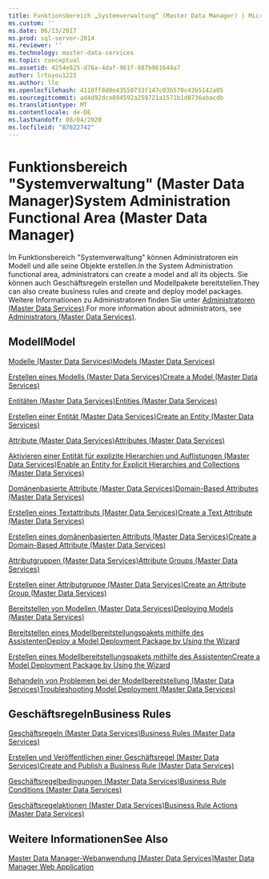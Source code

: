 ```yaml
---
title: Funktionsbereich „Systemverwaltung“ (Master Data Manager) | Microsoft-Dokumentation
ms.custom: ''
ms.date: 06/13/2017
ms.prod: sql-server-2014
ms.reviewer: ''
ms.technology: master-data-services
ms.topic: conceptual
ms.assetid: 4254e825-d76a-4daf-961f-087b961644a7
author: lrtoyou1223
ms.author: lle
ms.openlocfilehash: 4118ff8d8e43550733f147c03b570c43b5142a05
ms.sourcegitcommit: ad4d92dce894592a259721a1571b1d8736abacdb
ms.translationtype: MT
ms.contentlocale: de-DE
ms.lasthandoff: 08/04/2020
ms.locfileid: "87622742"
---
```

# <a name="system-administration-functional-area-master-data-manager"></a><span data-ttu-id="5eb71-102">Funktionsbereich "Systemverwaltung" (Master Data Manager)</span><span class="sxs-lookup"><span data-stu-id="5eb71-102">System Administration Functional Area (Master Data Manager)</span></span>
  <span data-ttu-id="5eb71-103">Im Funktionsbereich "Systemverwaltung" können Administratoren ein Modell und alle seine Objekte erstellen.</span><span class="sxs-lookup"><span data-stu-id="5eb71-103">In the System Administration functional area, administrators can create a model and all its objects.</span></span> <span data-ttu-id="5eb71-104">Sie können auch Geschäftsregeln erstellen und Modellpakete bereitstellen.</span><span class="sxs-lookup"><span data-stu-id="5eb71-104">They can also create business rules and create and deploy model packages.</span></span> <span data-ttu-id="5eb71-105">Weitere Informationen zu Administratoren finden Sie unter [Administratoren &#40;Master Data Services&#41;](administrators-master-data-services.md).</span><span class="sxs-lookup"><span data-stu-id="5eb71-105">For more information about administrators, see [Administrators &#40;Master Data Services&#41;](administrators-master-data-services.md).</span></span>  
  
## <a name="model"></a><span data-ttu-id="5eb71-106">Modell</span><span class="sxs-lookup"><span data-stu-id="5eb71-106">Model</span></span>  
 [<span data-ttu-id="5eb71-107">Modelle &#40;Master Data Services&#41;</span><span class="sxs-lookup"><span data-stu-id="5eb71-107">Models &#40;Master Data Services&#41;</span></span>](../../2014/master-data-services/models-master-data-services.md)  
  
 [<span data-ttu-id="5eb71-108">Erstellen eines Modells &#40;Master Data Services&#41;</span><span class="sxs-lookup"><span data-stu-id="5eb71-108">Create a Model &#40;Master Data Services&#41;</span></span>](../../2014/master-data-services/create-a-model-master-data-services.md)  
  
 [<span data-ttu-id="5eb71-109">Entitäten &#40;Master Data Services&#41;</span><span class="sxs-lookup"><span data-stu-id="5eb71-109">Entities &#40;Master Data Services&#41;</span></span>](../../2014/master-data-services/entities-master-data-services.md)  
  
 [<span data-ttu-id="5eb71-110">Erstellen einer Entität &#40;Master Data Services&#41;</span><span class="sxs-lookup"><span data-stu-id="5eb71-110">Create an Entity &#40;Master Data Services&#41;</span></span>](../../2014/master-data-services/create-an-entity-master-data-services.md)  
  
 [<span data-ttu-id="5eb71-111">Attribute &#40;Master Data Services&#41;</span><span class="sxs-lookup"><span data-stu-id="5eb71-111">Attributes &#40;Master Data Services&#41;</span></span>](../../2014/master-data-services/attributes-master-data-services.md)  
  
 [<span data-ttu-id="5eb71-112">Aktivieren einer Entität für explizite Hierarchien und Auflistungen &#40;Master Data Services&#41;</span><span class="sxs-lookup"><span data-stu-id="5eb71-112">Enable an Entity for Explicit Hierarchies and Collections &#40;Master Data Services&#41;</span></span>](../../2014/master-data-services/enable-an-entity-for-explicit-hierarchies-and-collections-master-data-services.md)  
  
 [<span data-ttu-id="5eb71-113">Domänenbasierte Attribute &#40;Master Data Services&#41;</span><span class="sxs-lookup"><span data-stu-id="5eb71-113">Domain-Based Attributes &#40;Master Data Services&#41;</span></span>](../../2014/master-data-services/domain-based-attributes-master-data-services.md)  
  
 [<span data-ttu-id="5eb71-114">Erstellen eines Textattributs &#40;Master Data Services&#41;</span><span class="sxs-lookup"><span data-stu-id="5eb71-114">Create a Text Attribute &#40;Master Data Services&#41;</span></span>](../../2014/master-data-services/create-a-text-attribute-master-data-services.md)  
  
 [<span data-ttu-id="5eb71-115">Erstellen eines domänenbasierten Attributs &#40;Master Data Services&#41;</span><span class="sxs-lookup"><span data-stu-id="5eb71-115">Create a Domain-Based Attribute &#40;Master Data Services&#41;</span></span>](../../2014/master-data-services/create-a-domain-based-attribute-master-data-services.md)  
  
 [<span data-ttu-id="5eb71-116">Attributgruppen &#40;Master Data Services&#41;</span><span class="sxs-lookup"><span data-stu-id="5eb71-116">Attribute Groups &#40;Master Data Services&#41;</span></span>](../../2014/master-data-services/attribute-groups-master-data-services.md)  
  
 [<span data-ttu-id="5eb71-117">Erstellen einer Attributgruppe &#40;Master Data Services&#41;</span><span class="sxs-lookup"><span data-stu-id="5eb71-117">Create an Attribute Group &#40;Master Data Services&#41;</span></span>](../../2014/master-data-services/create-an-attribute-group-master-data-services.md)  
  
 [<span data-ttu-id="5eb71-118">Bereitstellen von Modellen &#40;Master Data Services&#41;</span><span class="sxs-lookup"><span data-stu-id="5eb71-118">Deploying Models &#40;Master Data Services&#41;</span></span>](../../2014/master-data-services/deploying-models-master-data-services.md)  
  
 [<span data-ttu-id="5eb71-119">Bereitstellen eines Modellbereitstellungspakets mithilfe des Assistenten</span><span class="sxs-lookup"><span data-stu-id="5eb71-119">Deploy a Model Deployment Package by Using the Wizard</span></span>](../../2014/master-data-services/deploy-a-model-deployment-package-by-using-the-wizard.md)  
  
 [<span data-ttu-id="5eb71-120">Erstellen eines Modellbereitstellungspakets mithilfe des Assistenten</span><span class="sxs-lookup"><span data-stu-id="5eb71-120">Create a Model Deployment Package by Using the Wizard</span></span>](../../2014/master-data-services/create-a-model-deployment-package-by-using-the-wizard.md)  
  
 [<span data-ttu-id="5eb71-121">Behandeln von Problemen bei der Modellbereitstellung (Master Data Services)</span><span class="sxs-lookup"><span data-stu-id="5eb71-121">Troubleshooting Model Deployment (Master Data Services)</span></span>](https://social.technet.microsoft.com/wiki/contents/articles/troubleshooting-model-deployment-master-data-services.aspx)  
  
## <a name="business-rules"></a><span data-ttu-id="5eb71-122">Geschäftsregeln</span><span class="sxs-lookup"><span data-stu-id="5eb71-122">Business Rules</span></span>  
 [<span data-ttu-id="5eb71-123">Geschäftsregeln &#40;Master Data Services&#41;</span><span class="sxs-lookup"><span data-stu-id="5eb71-123">Business Rules &#40;Master Data Services&#41;</span></span>](../../2014/master-data-services/business-rules-master-data-services.md)  
  
 [<span data-ttu-id="5eb71-124">Erstellen und Veröffentlichen einer Geschäftsregel &#40;Master Data Services&#41;</span><span class="sxs-lookup"><span data-stu-id="5eb71-124">Create and Publish a Business Rule &#40;Master Data Services&#41;</span></span>](../../2014/master-data-services/create-and-publish-a-business-rule-master-data-services.md)  
  
 [<span data-ttu-id="5eb71-125">Geschäftsregelbedingungen &#40;Master Data Services&#41;</span><span class="sxs-lookup"><span data-stu-id="5eb71-125">Business Rule Conditions &#40;Master Data Services&#41;</span></span>](../../2014/master-data-services/business-rule-conditions-master-data-services.md)  
  
 [<span data-ttu-id="5eb71-126">Geschäftsregelaktionen &#40;Master Data Services&#41;</span><span class="sxs-lookup"><span data-stu-id="5eb71-126">Business Rule Actions &#40;Master Data Services&#41;</span></span>](../../2014/master-data-services/business-rule-actions-master-data-services.md)  
  
## <a name="see-also"></a><span data-ttu-id="5eb71-127">Weitere Informationen</span><span class="sxs-lookup"><span data-stu-id="5eb71-127">See Also</span></span>  
 <span data-ttu-id="5eb71-128">[Master Data Manager-Webanwendung [Master Data Services]](../../2014/master-data-services/master-data-manager-web-application.md)</span><span class="sxs-lookup"><span data-stu-id="5eb71-128">[Master Data Manager Web Application](../../2014/master-data-services/master-data-manager-web-application.md)</span></span>  
  
  

